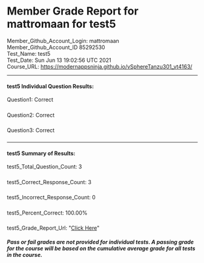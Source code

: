 # Member Grade Report for mattromaan for test5  
   
Member_Github_Account_Login: mattromaan  
Member_Github_Account_ID 85292530  
Test_Name: test5  
Test_Date: Sun Jun 13 19:02:56 UTC 2021  
Course_URL: https://modernappsninja.github.io/vSphereTanzu301_vt4163/  
   
---  
#### test5 Individual Question Results:  
Question1: Correct  
#####  
Question2: Correct  
#####  
Question3: Correct  
#####  
---  
#### test5 Summary of Results:  
test5_Total_Question_Count: 3  
#####  
test5_Correct_Response_Count: 3  
#####  
test5_Incorrect_Response_Count: 0  
#####  
test5_Percent_Correct: 100.00%  
#####  
test5_Grade_Report_Url: "[Click Here](https://github.com/modernappsninjas/mattromaan/blob/main/static/userdata/courses/vSphereTanzu301_vt4163/grade_report.pr273.test5.md)"
##### Pass or fail grades are not provided for individual tests. A passing grade for the course will be based on the cumulative average grade for all tests in the course.  
